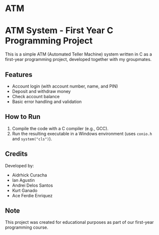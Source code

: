 # ATM
# ATM System - First Year C Programming Project

This is a simple ATM (Automated Teller Machine) system written in C as a first-year programming project, developed together with my groupmates.

## Features

- Account login (with account number, name, and PIN)
- Deposit and withdraw money
- Check account balance
- Basic error handling and validation

## How to Run

1. Compile the code with a C compiler (e.g., GCC).
2. Run the resulting executable in a Windows environment (uses `conio.h` and `system("cls")`).

## Credits

Developed by:
- Aidrhick Curacha
- Ian Agustin
- Andrei Delos Santos
- Kurt Ganado
- Ace Ferdie Enriquez

## Note

This project was created for educational purposes as part of our first-year programming course.
